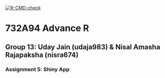 <!-- badges: start -->
  [![R-CMD-check](https://github.com/SpikeStriker/koladaShiny/actions/workflows/R-CMD-check.yaml/badge.svg)](https://github.com/SpikeStriker/koladaShiny/actions/workflows/R-CMD-check.yaml)
<!-- badges: end -->
  
# 732A94 Advance R

## Group 13: Uday Jain (udaja983) & Nisal Amasha Rajapaksha (nisra674)

### Assignment 5: Shiny App